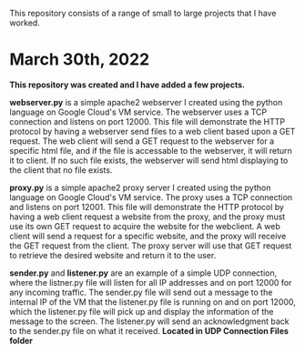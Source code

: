 This repository consists of a range of small to large projects that I have worked. 

# March 30th, 2022
**This repository was created and I have added a few projects.**

**webserver.py** is a simple apache2 webserver I created using the python language on Google Cloud's VM service. The webserver uses a TCP connection and listens on port 12000. This file will demonstrate the HTTP protocol by having a webserver send files to a web client based upon a GET request. The web client will send a GET request to the webserver for a specific html file, and if the file is accessable to the webserver, it will return it to client. If no such file exists, the webserver will send html displaying to the client that no file exists.

**proxy.py** is a simple apache2 proxy server I created using the python language on Google Cloud's VM service. The proxy uses a TCP connection and listens on port 12001. This file will demonstrate the HTTP protocol by having a web client request a website from the proxy, and the proxy must use its own GET request to acquire the website for the webclient. A web client will send a request for a specific website, and the proxy will receive the GET request from the client. The proxy server will use that GET request to retrieve the desired website and return it to the user.

**sender.py** and **listener.py** are an example of a simple UDP connection, where the listner.py file will listen for all IP addresses and on port 12000 for any incoming traffic. The sender.py file will send out a message to the internal IP of the VM that the listener.py file is running on and on port 12000, which the listener.py file will pick up and display the information of the message to the screen. The listener.py will send an acknowledgment back to the sender.py file on what it received. **Located in UDP Connection Files folder**
